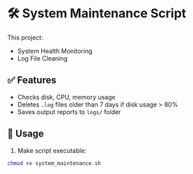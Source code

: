 # 🛠️ System Maintenance Script

This project:
- System Health Monitoring
- Log File Cleaning

## ✅ Features
- Checks disk, CPU, memory usage
- Deletes `.log` files older than 7 days if disk usage > 80%
- Saves output reports to `logs/` folder

## 🔧 Usage

1. Make script executable:
```bash
chmod +x system_maintenance.sh
